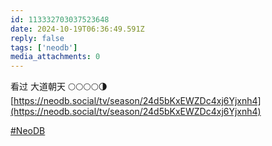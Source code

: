 ```yaml
---
id: 113332703037523648
date: 2024-10-19T06:36:49.591Z
reply: false
tags: ['neodb']
media_attachments: 0
---
```


看过 大道朝天 🌕🌕🌕🌕🌗   
[https://neodb.social/tv/season/24d5bKxEWZDc4xj6Yjxnh4](https://neodb.social/tv/season/24d5bKxEWZDc4xj6Yjxnh4)

[#NeoDB](https://e5n.cc/tags/NeoDB)

